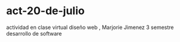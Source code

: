 # act-20-de-julio
actividad en clase virtual diseño web , Marjorie Jimenez 3 semestre desarrollo de software
